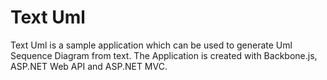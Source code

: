 # Text Uml

Text Uml is a sample application which can be used to generate Uml Sequence
Diagram from text. The Application is created with Backbone.js, ASP.NET Web API
and ASP.NET MVC.
